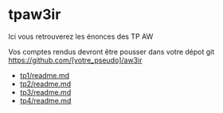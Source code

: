 # tpaw3ir

Ici vous retrouverez les énonces des TP AW

Vos comptes rendus devront être pousser dans votre dépot git https://github.com/[votre_pseudo]/aw3ir

- [tp1/readme.md](tp1/readme.md)
- [tp2/readme.md](tp2/readme.md)
- [tp3/readme.md](tp3/readme.md)
- [tp4/readme.md](tp4/readme.md)
